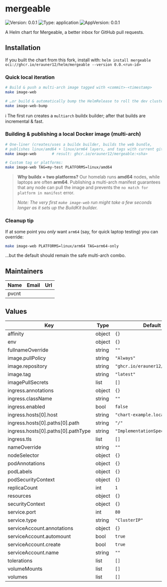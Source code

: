 # mergeable

![Version: 0.0.1](https://img.shields.io/badge/Version-0.0.1-informational?style=flat-square) ![Type: application](https://img.shields.io/badge/Type-application-informational?style=flat-square) ![AppVersion: 0.0.1](https://img.shields.io/badge/AppVersion-0.0.1-informational?style=flat-square)

A Helm chart for Mergeable, a better inbox for GitHub pull requests.

## Installation

If you built the chart from this fork, install with:
`helm install mergeable oci://ghcr.io/erauner12/helm/mergeable --version 0.0.<run-id>`

### Quick local iteration

```bash
# Build & push a multi-arch image tagged with <commit>-<timestamp>
make image-web

# …or build & automatically bump the HelmRelease to roll the dev cluster
make image-web-bump
```

ℹ️  The first run creates a `multiarch` buildx builder; after that builds are incremental & fast.

### Building & publishing a local Docker image (multi-arch)

```bash
# One-liner (creates/uses a buildx builder, builds the web bundle,
# publishes linux/amd64 + linux/arm64 layers, and tags with current git SHA):
make image-web       # result: ghcr.io/erauner12/mergeable:<sha>

# Custom tag or platforms:
make image-web TAG=my-test PLATFORMS=linux/amd64
```

> **Why buildx + two platforms?**
> Our homelab runs **amd64** nodes, while laptops are often **arm64**.
> Publishing a multi-arch manifest guarantees that any node can pull the image and prevents the `no match for platform in manifest` error.
>
> *Note: The very first `make image-web` run might take a few seconds longer as it sets up the BuildKit builder.*

### Cleanup tip

If at some point you *only* want `arm64` (say, for quick laptop testing) you can override:

```bash
make image-web PLATFORMS=linux/arm64 TAG=arm64-only
```

…but the default should remain the safe multi-arch combo.

## Maintainers

| Name  | Email | Url |
| ----- | ----- | --- |
| pvcnt |       |     |

## Values

| Key                                | Type   | Default                     | Description |
| ---------------------------------- | ------ | --------------------------- | ----------- |
| affinity                           | object | `{}`                        |             |
| env                                | object | `{}`                        |             |
| fullnameOverride                   | string | `""`                        |             |
| image.pullPolicy                   | string | `"Always"`                  |             |
| image.repository                   | string | `"ghcr.io/erauner12/mergeable"` |             |
| image.tag                          | string | `"latest"`                  |             |
| imagePullSecrets                   | list   | `[]`                        |             |
| ingress.annotations                | object | `{}`                        |             |
| ingress.className                  | string | `""`                        |             |
| ingress.enabled                    | bool   | `false`                     |             |
| ingress.hosts[0].host              | string | `"chart-example.local"`     |             |
| ingress.hosts[0].paths[0].path     | string | `"/"`                       |             |
| ingress.hosts[0].paths[0].pathType | string | `"ImplementationSpecific"`  |             |
| ingress.tls                        | list   | `[]`                        |             |
| nameOverride                       | string | `""`                        |             |
| nodeSelector                       | object | `{}`                        |             |
| podAnnotations                     | object | `{}`                        |             |
| podLabels                          | object | `{}`                        |             |
| podSecurityContext                 | object | `{}`                        |             |
| replicaCount                       | int    | `1`                         |             |
| resources                          | object | `{}`                        |             |
| securityContext                    | object | `{}`                        |             |
| service.port                       | int    | `80`                        |             |
| service.type                       | string | `"ClusterIP"`               |             |
| serviceAccount.annotations         | object | `{}`                        |             |
| serviceAccount.automount           | bool   | `true`                      |             |
| serviceAccount.create              | bool   | `true`                      |             |
| serviceAccount.name                | string | `""`                        |             |
| tolerations                        | list   | `[]`                        |             |
| volumeMounts                       | list   | `[]`                        |             |
| volumes                            | list   | `[]`                        |             |
